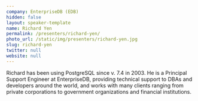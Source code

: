 ```yaml
---
company: EnterpriseDB (EDB)
hidden: false
layout: speaker-template
name: Richard Yen
permalink: /presenters/richard-yen/
photo_url: /static/img/presenters/richard-yen.jpg
slug: richard-yen
twitter: null
website: null
---
```


Richard has been using PostgreSQL since v. 7.4 in 2003. He is a Principal Support Engineer at EnterpriseDB, providing technical support to DBAs and developers around the world, and works with many clients ranging from private corporations to government organizations and financial institutions.
